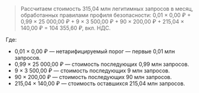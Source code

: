 > Рассчитаем стоимость 315,04 млн легитимных запросов в месяц, обработанных правилами профиля безопасности: 
> 0,01 × 0,00 ₽ + 0,99 × 25 000,00 ₽ + 9 × 3 500,00 ₽ + 90 × 200,00 ₽ + 215,04 × 140,00 ₽ = 104 355,60 ₽, вкл. НДС.

Где:

* 0,01 × 0,00 ₽ — нетарифицируемый порог — первые 0,01 млн запросов.
* 0,99 × 25 000,00 ₽ — стоимость последующих 0,99 млн запросов.
* 9 × 3 500,00 ₽ — стоимость последующих 9 млн запросов.
* 90 × 200,00 ₽ — стоимость последующих 90 млн запросов.
* 215,04 × 140,00 ₽ — стоимость оставшихся 215,04 млн запросов.